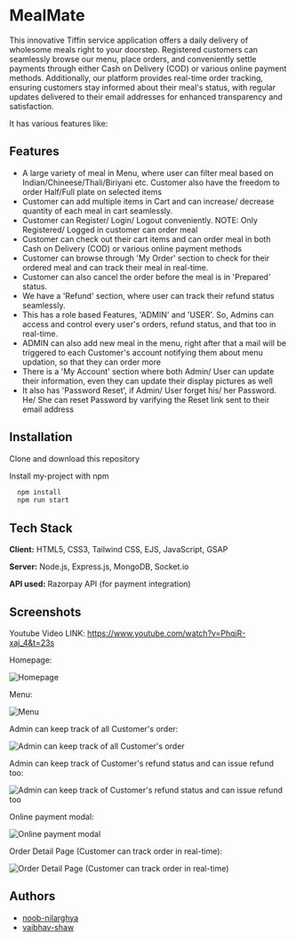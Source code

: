 
# MealMate

This innovative Tiffin service application offers a daily delivery of wholesome meals right to your doorstep. Registered customers can seamlessly browse our menu, place orders, and conveniently settle payments through either Cash on Delivery (COD) or various online payment methods. Additionally, our platform provides real-time order tracking, ensuring customers stay informed about their meal's status, with regular updates delivered to their email addresses for enhanced transparency and satisfaction.

It has various features like:


## Features

- A large variety of meal in Menu, where user can filter meal based on Indian/Chineese/Thali/Biriyani etc. Customer also have the freedom to order Half/Full plate on selected items
- Customer can add multiple items in Cart and can increase/ decrease quantity of each meal in cart seamlessly.
- Customer can Register/ Login/ Logout conveniently. NOTE: Only Registered/ Logged in customer can order meal
- Customer can check out their cart items and can order meal in both Cash on Delivery (COD) or various online payment methods
- Customer can browse through 'My Order' section to check for their ordered meal and can track their meal in real-time.
- Customer can also cancel the order before the meal is in 'Prepared' status.
- We have a 'Refund' section, where user can track their refund status seamlessly.
- This has a role based Features, 'ADMIN' and 'USER'. So, Admins can access and control every user's orders, refund status, and that too in real-time.
- ADMIN can also add new meal in the menu, right after that a mail will be triggered to each Customer's account notifying them about menu updation, so that they can order more
- There is a 'My Account' section where both Admin/ User can update their information, even they can update their display pictures as well
- It also has 'Password Reset', if Admin/ User forget his/ her Password. He/ She can reset Password by varifying the Reset link sent to their email address

## Installation
Clone and download this repository

Install my-project with npm

```bash
  npm install
  npm run start
```

    
## Tech Stack

**Client:** HTML5, CSS3, Tailwind CSS, EJS, JavaScript, GSAP

**Server:** Node.js, Express.js, MongoDB, Socket.io

**API used:** Razorpay API (for payment integration)


## Screenshots

Youtube Video LINK:
https://www.youtube.com/watch?v=PhqjR-xaj_4&t=23s


Homepage:

![Homepage](https://i.ibb.co/nsMvDJf/homepage.png)

Menu:

![Menu](https://i.ibb.co/9qXffzS/menu.png)

Admin can keep track of all Customer's order:

![Admin can keep track of all Customer's order](https://i.ibb.co/D1jndnt/Admin-All-Order.png)

Admin can keep track of Customer's refund status and can issue refund too:

![Admin can keep track of Customer's refund status and can issue refund too](https://i.ibb.co/jyrqPjv/Admin-Refund-Section.png)

Online payment modal:

![Online payment modal](https://i.ibb.co/jzz027t/online-Pay.png)

Order Detail Page (Customer can track order in real-time):

![Order Detail Page (Customer can track order in real-time)](https://i.ibb.co/vswwh6T/order-Detail.png)


## Authors

- [noob-nilarghya](https://www.github.com/noob-nilarghya)
- [vaibhav-shaw](https://www.github.com/vaibhav-shaw)


